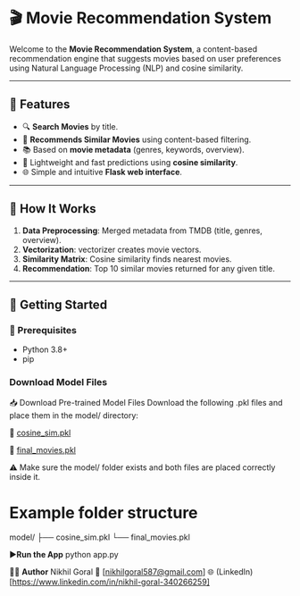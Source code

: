 # 🎬 Movie Recommendation System

Welcome to the **Movie Recommendation System**, a content-based recommendation engine that suggests movies based on user preferences using Natural Language Processing (NLP) and cosine similarity.


---

## 📌 Features

- 🔍 **Search Movies** by title.
- 🧠 **Recommends Similar Movies** using content-based filtering.
- 📚 Based on **movie metadata** (genres, keywords, overview).
- 🚀 Lightweight and fast predictions using **cosine similarity**.
- 🌐 Simple and intuitive **Flask web interface**.

---

## 🧠 How It Works

1. **Data Preprocessing**: Merged metadata from TMDB (title, genres, overview).
2. **Vectorization**: vectorizer creates movie vectors.
3. **Similarity Matrix**: Cosine similarity finds nearest movies.
4. **Recommendation**: Top 10 similar movies returned for any given title.

---

## 🚀 Getting Started

### 🔧 Prerequisites
- Python 3.8+
- pip

### Download Model Files

📥 Download Pre-trained Model Files
Download the following .pkl files and place them in the model/ directory:

🔗 [cosine_sim.pkl](https://drive.google.com/file/d/18i3UuI_WYSybm5Au-tzGXMgh9E-1sQIO/view?usp=drive_link) 

🔗 [final_movies.pkl](https://drive.google.com/file/d/1yulsSv5ifyIM1m_j7FIi41x333zBgIy1/view?usp=drive_link) 

⚠️ Make sure the model/ folder exists and both files are placed correctly inside it.

# Example folder structure
model/
├── cosine_sim.pkl
└── final_movies.pkl

▶️**Run the App**
python app.py

🙋‍♂️ **Author**
Nikhil Goral
📧 [nikhilgoral587@gmail.com]
🌐 (LinkedIn)[https://www.linkedin.com/in/nikhil-goral-340266259]

